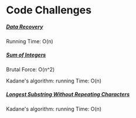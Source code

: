 # Code Challenges


##### <a href="https://www.codeeval.com/open_challenges/140/"> Data Recovery </a>
Running Time: O(n)


##### <a href="https://www.codeeval.com/open_challenges/17/"> Sum of Integers </a>
<p>Brutal Force: O(n^2)</p>
<p>Kadane's algorithm: running Time: O(n)</p>


##### <a href="https://leetcode.com/problems/longest-substring-without-repeating-characters/"> Longest Substring Without Repeating Characters </a>
<p>Kadane's algorithm: running Time: O(n)</p>
